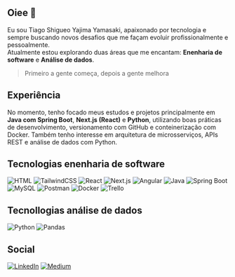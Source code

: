 ## Oiee 👋

Eu sou Tiago Shigueo Yajima Yamasaki, apaixonado por tecnologia e sempre buscando novos desafios que me façam evoluir profissionalmente e pessoalmente. </br>
Atualmente estou explorando duas áreas que me encantam: **Enenharia de software** e **Análise de dados**.

> Primeiro a gente começa, depois a gente melhora

## Experiência

No momento, tenho focado meus estudos e projetos principalmente em **Java com Spring Boot**, **Next.js (React)** e **Python**, utilizando boas práticas de desenvolvimento, versionamento com GitHub e conteinerização com Docker. Também tenho interesse em arquitetura de microsserviços, APIs REST e análise de dados com Python.

## Tecnologias enenharia de software

![HTML](https://img.shields.io/badge/HTML-%23E34F26.svg?style=for-the-badge&logo=html5&logoColor=white)
![TailwindCSS](https://img.shields.io/badge/Tailwind%20CSS-%2338B2AC.svg?style=for-the-badge&logo=tailwind-css&logoColor=white)
![React](https://img.shields.io/badge/React-%2320232a.svg?style=for-the-badge&logo=react&logoColor=%2361DAFB)
![Next.js](https://img.shields.io/badge/Next.js-black?style=for-the-badge&logo=next.js&logoColor=white)
![Angular](https://img.shields.io/badge/Angular-%23DD0031.svg?style=for-the-badge&logo=angular&logoColor=white)
![Java](https://img.shields.io/badge/Java-%23ED8B00.svg?style=for-the-badge&logo=openjdk&logoColor=white)
![Spring Boot](https://img.shields.io/badge/Spring%20Boot-6DB33F?style=for-the-badge&logo=springboot&logoColor=fff)
![MySQL](https://img.shields.io/badge/MySQL-4479A1?style=for-the-badge&logo=mysql&logoColor=fff)
![Postman](https://img.shields.io/badge/Postman-FF6C37?style=for-the-badge&logo=postman&logoColor=white)
![Docker](https://img.shields.io/badge/Docker-2496ED?style=for-the-badge&logo=docker&logoColor=fff)
![Trello](https://img.shields.io/badge/Trello-0052CC?style=for-the-badge&logo=trello&logoColor=fff)

## Tecnollogias análise de dados

![Python](https://img.shields.io/badge/Python-FFD43B?style=for-the-badge&logo=python&logoColor=blue)
![Pandas](https://img.shields.io/badge/Pandas-2C2D72?style=for-the-badge&logo=pandas&logoColor=white)

## Social

[![LinkedIn](https://custom-icon-badges.demolab.com/badge/LinkedIn-0A66C2?style=for-the-badge&logo=linkedin-white&logoColor=fff)](https://linkedin.com/in/tiago-yamasaki)
[![Medium](https://img.shields.io/badge/Medium-black?style=for-the-badge&logo=medium&logoColor=white)](https://medium.com/@tiago.yamasaki)
